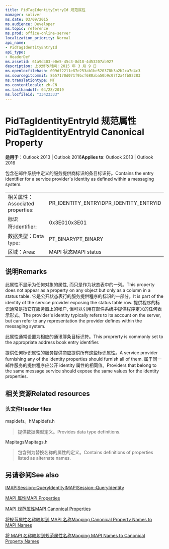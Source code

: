 ```yaml
---
title: PidTagIdentityEntryId 规范属性
manager: soliver
ms.date: 03/09/2015
ms.audience: Developer
ms.topic: reference
ms.prod: office-online-server
localization_priority: Normal
api_name:
- PidTagIdentityEntryId
api_type:
- HeaderDef
ms.assetid: 61a9d403-e0e5-45c3-8d18-4d53207ab927
description: 上次修改时间：2015 年 3 月 9 日
ms.openlocfilehash: 099df2211e87e253ab1be520378b3a2b2ca7d4c3
ms.sourcegitcommit: 8657170d071f9bcf680aba50b9c07f2a4fb82283
ms.translationtype: MT
ms.contentlocale: zh-CN
ms.lasthandoff: 04/28/2019
ms.locfileid: "33423333"
---
```

# <a name="pidtagidentityentryid-canonical-property"></a><span data-ttu-id="d4b3b-103">PidTagIdentityEntryId 规范属性</span><span class="sxs-lookup"><span data-stu-id="d4b3b-103">PidTagIdentityEntryId Canonical Property</span></span>

  
  
<span data-ttu-id="d4b3b-104">**适用于**：Outlook 2013 | Outlook 2016</span><span class="sxs-lookup"><span data-stu-id="d4b3b-104">**Applies to**: Outlook 2013 | Outlook 2016</span></span> 
  
<span data-ttu-id="d4b3b-105">包含在邮件系统中定义的服务提供商标识的条目标识符。</span><span class="sxs-lookup"><span data-stu-id="d4b3b-105">Contains the entry identifier for a service provider's identity as defined within a messaging system.</span></span> 
  
|||
|:-----|:-----|
|<span data-ttu-id="d4b3b-106">相关属性：</span><span class="sxs-lookup"><span data-stu-id="d4b3b-106">Associated properties:</span></span>  <br/> |<span data-ttu-id="d4b3b-107">PR_IDENTITY_ENTRYID</span><span class="sxs-lookup"><span data-stu-id="d4b3b-107">PR_IDENTITY_ENTRYID</span></span>  <br/> |
|<span data-ttu-id="d4b3b-108">标识符:</span><span class="sxs-lookup"><span data-stu-id="d4b3b-108">Identifier:</span></span>  <br/> |<span data-ttu-id="d4b3b-109">0x3E01</span><span class="sxs-lookup"><span data-stu-id="d4b3b-109">0x3E01</span></span>  <br/> |
|<span data-ttu-id="d4b3b-110">数据类型：</span><span class="sxs-lookup"><span data-stu-id="d4b3b-110">Data type:</span></span>  <br/> |<span data-ttu-id="d4b3b-111">PT_BINARY</span><span class="sxs-lookup"><span data-stu-id="d4b3b-111">PT_BINARY</span></span>  <br/> |
|<span data-ttu-id="d4b3b-112">区域：</span><span class="sxs-lookup"><span data-stu-id="d4b3b-112">Area:</span></span>  <br/> |<span data-ttu-id="d4b3b-113">MAPI 状态</span><span class="sxs-lookup"><span data-stu-id="d4b3b-113">MAPI status</span></span>  <br/> |
   
## <a name="remarks"></a><span data-ttu-id="d4b3b-114">说明</span><span class="sxs-lookup"><span data-stu-id="d4b3b-114">Remarks</span></span>

<span data-ttu-id="d4b3b-115">此属性不显示为任何对象的属性, 而只是作为状态表中的一列。</span><span class="sxs-lookup"><span data-stu-id="d4b3b-115">This property does not appear as a property on any object but only as a column in a status table.</span></span> <span data-ttu-id="d4b3b-116">它是公开状态表行的服务提供程序的标识的一部分。</span><span class="sxs-lookup"><span data-stu-id="d4b3b-116">It is part of the identity of the service provider exposing the status table row.</span></span> <span data-ttu-id="d4b3b-117">提供程序的标识通常是指它在服务器上的帐户, 但可以引用在邮件系统中提供程序定义的任何表示形式。</span><span class="sxs-lookup"><span data-stu-id="d4b3b-117">The provider's identity typically refers to its account on the server, but can refer to any representation the provider defines within the messaging system.</span></span> 
  
<span data-ttu-id="d4b3b-118">此属性通常设置为相应的通讯簿条目标识符。</span><span class="sxs-lookup"><span data-stu-id="d4b3b-118">This proprerty is commonly set to the appropriate address book entry identifier.</span></span> 
  
<span data-ttu-id="d4b3b-119">提供任何标识属性的服务提供商应提供所有这些标识属性。</span><span class="sxs-lookup"><span data-stu-id="d4b3b-119">A service provider furnishing any of the identity properties should furnish all of them.</span></span> <span data-ttu-id="d4b3b-120">属于同一邮件服务的提供程序应公开 identity 属性的相同值。</span><span class="sxs-lookup"><span data-stu-id="d4b3b-120">Providers that belong to the same message service should expose the same values for the identity properties.</span></span> 
  
## <a name="related-resources"></a><span data-ttu-id="d4b3b-121">相关资源</span><span class="sxs-lookup"><span data-stu-id="d4b3b-121">Related resources</span></span>

### <a name="header-files"></a><span data-ttu-id="d4b3b-122">头文件</span><span class="sxs-lookup"><span data-stu-id="d4b3b-122">Header files</span></span>

<span data-ttu-id="d4b3b-123">mapidefs。h</span><span class="sxs-lookup"><span data-stu-id="d4b3b-123">Mapidefs.h</span></span>
  
> <span data-ttu-id="d4b3b-124">提供数据类型定义。</span><span class="sxs-lookup"><span data-stu-id="d4b3b-124">Provides data type definitions.</span></span>
    
<span data-ttu-id="d4b3b-125">Mapitags</span><span class="sxs-lookup"><span data-stu-id="d4b3b-125">Mapitags.h</span></span>
  
> <span data-ttu-id="d4b3b-126">包含列为替换名称的属性的定义。</span><span class="sxs-lookup"><span data-stu-id="d4b3b-126">Contains definitions of properties listed as alternate names.</span></span>
    
## <a name="see-also"></a><span data-ttu-id="d4b3b-127">另请参阅</span><span class="sxs-lookup"><span data-stu-id="d4b3b-127">See also</span></span>



[<span data-ttu-id="d4b3b-128">IMAPISession::QueryIdentity</span><span class="sxs-lookup"><span data-stu-id="d4b3b-128">IMAPISession::QueryIdentity</span></span>](imapisession-queryidentity.md)


[<span data-ttu-id="d4b3b-129">MAPI 属性</span><span class="sxs-lookup"><span data-stu-id="d4b3b-129">MAPI Properties</span></span>](mapi-properties.md)
  
[<span data-ttu-id="d4b3b-130">MAPI 规范属性</span><span class="sxs-lookup"><span data-stu-id="d4b3b-130">MAPI Canonical Properties</span></span>](mapi-canonical-properties.md)
  
[<span data-ttu-id="d4b3b-131">将规范属性名称映射到 MAPI 名称</span><span class="sxs-lookup"><span data-stu-id="d4b3b-131">Mapping Canonical Property Names to MAPI Names</span></span>](mapping-canonical-property-names-to-mapi-names.md)
  
[<span data-ttu-id="d4b3b-132">将 MAPI 名称映射到规范属性名称</span><span class="sxs-lookup"><span data-stu-id="d4b3b-132">Mapping MAPI Names to Canonical Property Names</span></span>](mapping-mapi-names-to-canonical-property-names.md)

